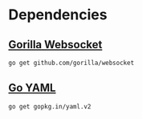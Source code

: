 # Dependencies

## [Gorilla Websocket](https://github.com/gorilla/websocket)

```bash
go get github.com/gorilla/websocket
```

## [Go YAML](https://github.com/go-yaml/yaml)

```bash
go get gopkg.in/yaml.v2
```

